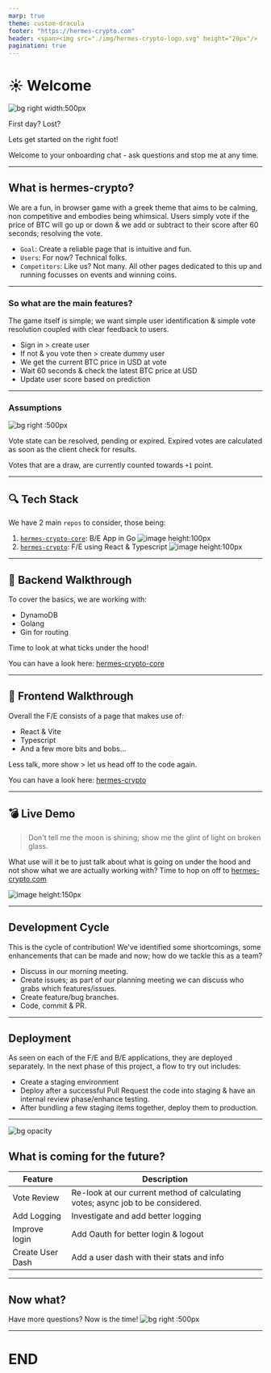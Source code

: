 ```yaml
---
marp: true
theme: custom-dracula
footer: "https://hermes-crypto.com"
header: <span><img src="./img/hermes-crypto-logo.svg" height="20px"/>  hermes-crypto </span>
pagination: true
---
```


# ☀️ Welcome

![bg right width:500px](./img/hermes-crypto-logo.svg)

First day? Lost?

Lets get started on the right foot!

Welcome to your onboarding chat - ask questions and stop me at any time.

---

<!-- Speaker Notes -->

## What is hermes-crypto?

We are a fun, in browser game with a greek theme that aims to be calming, non competitive and embodies being whimsical. Users simply vote if the price of BTC will go up or down & we add or subtract to their score after 60 seconds; resolving the vote.

- `Goal`: Create a reliable page that is intuitive and fun.
- `Users`: For now? Technical folks.
- `Competitors`: Like us? Not many. All other pages dedicated to this up and running focusses on events and winning coins.

<!-- Give some more insight into the project itself -->

---

### So what are the main features?

The game itself is simple; we want simple user identification & simple vote resolution coupled with clear feedback to users.

- Sign in > create user
- If not & you vote then > create dummy user
- We get the current BTC price in USD at vote
- Wait 60 seconds & check the latest BTC price at USD
- Update user score based on prediction

<!-- Mention here that the mechanism for determining the vote resolution can be improved but we will look at that later. -->

---

### Assumptions

![bg right :500px](./img/hermes-landing-screenshot.png)

Vote state can be resolved, pending or expired. Expired votes are calculated as soon as the client check for results.

Votes that are a draw, are currently counted towards `+1` point.

<!-- Again, mention that we can alter this, this was just left as a current assumption. -->

---

## 🔍 Tech Stack

We have 2 main `repos` to consider, those being:

1. [`hermes-crypto-core`](https://github.com/svbygoibear/hermes-crypto-core): B/E App in Go
   ![image height:100px](./img/hermes-crypto-core.png)
2. [`hermes-crypto`](https://github.com/svbygoibear/hermes-crypto): F/E using React & Typescript
   ![image height:100px](./img/hermes-crypto.png)

<!-- Mention for both VSCode has been used as development environments, but for setup on their machines they can use Goland or whichever IDE they feel more comfortable in. -->

---

## 📄 Backend Walkthrough

To cover the basics, we are working with:

- DynamoDB
- Golang
- Gin for routing

Time to look at what ticks under the hood!

You can have a look here: [hermes-crypto-core](https://github.com/svbygoibear/hermes-crypto-core)

<!-- Side-by-side demo of what currently exists in the B/E and its docs. -->

---

## 📄 Frontend Walkthrough

Overall the F/E consists of a page that makes use of:

- React & Vite
- Typescript
- And a few more bits and bobs...

Less talk, more show > let us head off to the code again.

You can have a look here: [hermes-crypto](https://github.com/svbygoibear/hermes-crypto)

<!-- Side-by-side demo of what currently exists in the F/E and its docs. -->

---

## 💣 Live Demo

> Don't tell me the moon is shining; show me the glint of light on broken glass.

What use will it be to just talk about what is going on under the hood and not show what we are actually working with? Time to hop on off to [hermes-crypto.com](https://www.hermes-crypto.com)

![image height:150px](./img/hermes-landing-screenshot.png)

<!-- Explain the flow of the page here. -->

---

## Development Cycle

This is the cycle of contribution! We've identified some shortcomings, some enhancements that can be made and now; how do we tackle this as a team?

- Discuss in our morning meeting.
- Create issues; as part of our planning meeting we can discuss who grabs which features/issues.
- Create feature/bug branches.
- Code, commit & PR.

<!-- Explain these are procedures we should develop together and adapt as the need arises. Process should help us, not hinder us. -->

---

## Deployment

As seen on each of the F/E and B/E applications, they are deployed separately. In the next phase of this project, a flow to try out includes:

- Create a staging environment
- Deploy after a successful Pull Request the code into staging & have an internal review phase/enhance testing.
- After bundling a few staging items together, deploy them to production.

<!-- Mention these are future plans. -->

---

![bg opacity](https://picsum.photos/800/600?image=53)

## What is coming for the future?

| Feature          | Description                                                                     |
| ---------------- | ------------------------------------------------------------------------------- |
| Vote Review      | Re-look at our current method of calculating votes; async job to be considered. |
| Add Logging      | Investigate and add better logging                                              |
| Improve login    | Add Oauth for better login & logout                                             |
| Create User Dash | Add a user dash with their stats and info                                       |

---

## Now what?

Have more questions? Now is the time!
![bg right :500px](./img/hermes-icon-image.png)

---

# <!--fit--> END
